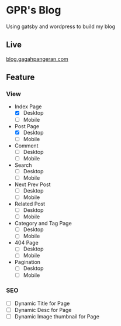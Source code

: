 # GPR's Blog

Using gatsby and wordpress to build my blog

## Live

[blog.gagahpangeran.com](https://blog.gagahpangeran.com)

## Feature

### View

- Index Page
  - [x] Desktop
  - [ ] Mobile
- Post Page
  - [x] Desktop
  - [ ] Mobile
- Comment
  - [ ] Desktop
  - [ ] Mobile
- Search
  - [ ] Desktop
  - [ ] Mobile
- Next Prev Post
  - [ ] Desktop
  - [ ] Mobile
- Related Post
  - [ ] Desktop
  - [ ] Mobile
- Category and Tag Page
  - [ ] Desktop
  - [ ] Mobile
- 404 Page
  - [ ] Desktop
  - [ ] Mobile
- Pagination
  - [ ] Desktop
  - [ ] Mobile

### SEO

- [ ] Dynamic Title for Page
- [ ] Dynamic Desc for Page
- [ ] Dynamic Image thumbnail for Page
